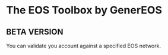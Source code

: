# The EOS Toolbox by GenerEOS

## BETA VERSION ##

You can validate you account against a specified EOS network.
